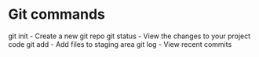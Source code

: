 # Git commands

git init - Create a new git repo
git status - View the changes to your project code
git add - Add files to staging area
git log - View recent commits